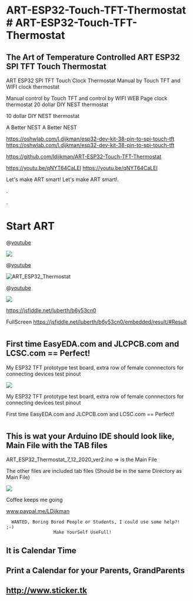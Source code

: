 # ART-ESP32-Touch-TFT-Thermostat	# ART-ESP32-Touch-TFT-Thermostat


## The Art of Temperature Controlled	ART ESP32 SPI TFT Touch Thermostat


ART ESP32 SPI TFT Touch Clock Thermostat	Manual by Touch TFT and WIFI clock thermostat


Manual control by Touch TFT and control by WIFI WEB Page clock thermostat	20 dollar DIY NEST thermostat

10 dollar DIY NEST thermostat	


A Better NEST	A Better NEST


https://oshwlab.com/l.dijkman/esp32-dev-kit-38-pin-to-spi-touch-tft	https://oshwlab.com/l.dijkman/esp32-dev-kit-38-pin-to-spi-touch-tft


https://github.com/ldijkman/ART-ESP32-Touch-TFT-Thermostat	



https://youtu.be/qNYT64CaLEI	https://youtu.be/qNYT64CaLEI







Let's make ART smart!
Let's make ART smart!.	

.	

.	
#	
# Start ART	

@[youtube](http://youtu.be/qNYT64CaLEI)	

<img src="https://image.easyeda.com/pullimage/0pvffSdQuBwEW5eRixJsPd3uQcttBgp2v1z47P3t.jpeg">	

@[youtube](http://youtu.be/qNYT64CaLEI)	

![ART_ESP32_Thermostat](https://user-images.githubusercontent.com/45427770/101690375-8d377400-3a6d-11eb-8191-ab8abd6a1b2d.png)	

@[youtube](http://youtu.be/qNYT64CaLEI)	

<img src="https://image.easyeda.com/pullimage/A4bHd1cMRSmGSywTSo8FhNrSkIzuRznVZiUuAgie.jpeg">	

https://jsfiddle.net/luberth/b6y53cn0	

FullScreen https://jsfiddle.net/luberth/b6y53cn0/embedded/result/#Result	


#	
## First time EasyEDA.com and JLCPCB.com and LCSC.com == Perfect!	

My ESP32 TFT prototype test board, extra row of female connnectors for connecting devices test pinout	

<img src="https://github.com/ldijkman/ART-ESP32-Touch-TFT-Thermostat/blob/main/ESP32_SPI_touch_TFT_PCB.jpeg">	

My ESP32 TFT prototype test board, extra row of female connnectors for connecting devices test pinout	

First time EasyEDA.com and JLCPCB.com and LCSC.com == Perfect!	

#	
## This is wat your Arduino IDE should look like, Main File with the TAB files	

ART_ESP32_Thermostat_7_12_2020_ver2.ino => is the Main File	

The other files are included tab files (Should be in the same Directory as Main File)	

<img src="https://image.easyeda.com/pullimage/VNE6BX0bdmtFa41PH79R6Qq3eSFhpZg6qHJ66yZu.jpeg">	



Coffee keeps me going	

www.paypal.me/LDijkman	






      WANTED, Boring Bored People or Students, I could use some help?!  ;-) 	
                      Make YourSelf UseFull!	



## It is Calendar Time	
## Print a Calendar for your Parents, GrandParents	
## http://www.sticker.tk
